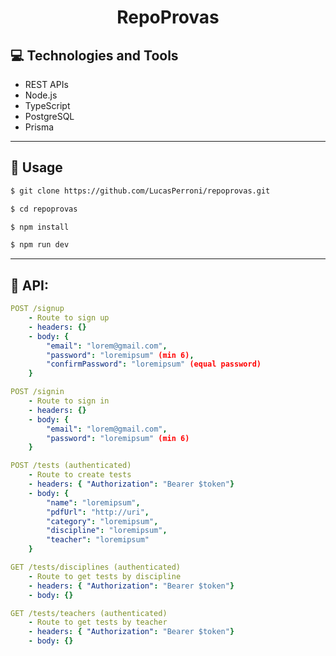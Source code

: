 <p align="center">
  <h1 align="center">
    RepoProvas
  </h1>
</p>

## 💻 Technologies and Tools

- REST APIs
- Node.js
- TypeScript
- PostgreSQL
- Prisma

---

## 🏁 Usage

```bash
$ git clone https://github.com/LucasPerroni/repoprovas.git

$ cd repoprovas

$ npm install

$ npm run dev
```

---

## 🚀 API:

```yml
POST /signup
    - Route to sign up
    - headers: {}
    - body: {
        "email": "lorem@gmail.com",
        "password": "loremipsum" (min 6),
        "confirmPassword": "loremipsum" (equal password)
    }
```

```yml
POST /signin
    - Route to sign in
    - headers: {}
    - body: {
        "email": "lorem@gmail.com",
        "password": "loremipsum" (min 6)
    }
```

```yml
POST /tests (authenticated)
    - Route to create tests
    - headers: { "Authorization": "Bearer $token"}
    - body: {
        "name": "loremipsum",
        "pdfUrl": "http://uri",
        "category": "loremipsum",
        "discipline": "loremipsum",
        "teacher": "loremipsum"
    }
```

```yml
GET /tests/disciplines (authenticated)
    - Route to get tests by discipline
    - headers: { "Authorization": "Bearer $token"}
    - body: {}
```

```yml
GET /tests/teachers (authenticated)
    - Route to get tests by teacher
    - headers: { "Authorization": "Bearer $token"}
    - body: {}
```
